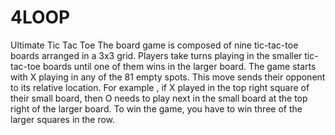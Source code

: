 # 4LOOP
Ultimate Tic Tac Toe
The board game is composed of nine tic-tac-toe boards arranged in a 3x3 grid. Players take turns playing in the smaller tic-tac-toe boards until one of them wins in the larger board. The game starts with X playing in any of the 81 empty spots. This move sends their opponent to its relative location. For example , if X played in the top right square of their small board, then O needs to play next in the small board at the top right of the larger board. To win the game, you have to win three of the larger squares in the row.
